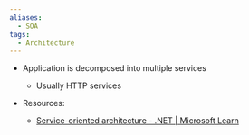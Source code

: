 ```yaml
---
aliases:
  - SOA
tags:
  - Architecture
---
```

- Application is decomposed into multiple services
	- Usually HTTP services

- Resources:
	- [Service-oriented architecture - .NET | Microsoft Learn](https://learn.microsoft.com/en-us/dotnet/architecture/microservices/architect-microservice-container-applications/service-oriented-architecture)
	